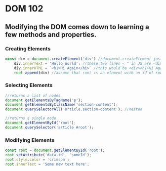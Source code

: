 # DOM 102
## Modifying the DOM comes down to learning a few methods and properties.

### Creating Elements
```javascript
const div = document.createElement('div') //document.createElement just creates the element; we cache it by assigning it to a const
    div.innerText = 'Hello World'; //these two lines < ^ in JS are <div>Hello World</div> in HTML>
    div.innerHTML = `<h1>Hi Again</hi>` //this would be <div><h1>Hi Again</hi><div> in JS; innerHTML respects the tag as if we wrote it in HTML, so this would show up as an h1 text 
    root.append(div) //assume that root is an element with an id of root; this actually changes the div

```

### Selecting Elements
```javascript
//returns a list of nodes
document.getElementsByTagName('p');
document.getElementsByClassName('section-content');
document.querySelectorAll('article.section-content'); //nested

//returns a single node
document.getElementById('root');
document.querySelector('article #root');

```

### Modifying Elements
```javascript
const root = document.getElementById('root');
root.setAttribute('data-id', 'someId');
root.style.color = 'crimson';
root.innerText = 'Some new text here';

```
